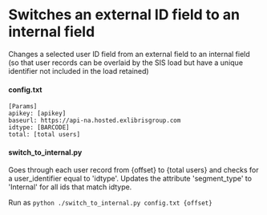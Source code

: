 # Switches an external ID field to an internal field
Changes a selected user ID field from an external field to an internal field (so that user records can be overlaid by the SIS load but have a unique identifier not included in the load retained)

#### config.txt
```
[Params]
apikey: [apikey] 
baseurl: https://api-na.hosted.exlibrisgroup.com
idtype: [BARCODE]
total: [total users]
```

#### switch_to_internal.py
Goes through each user record from {offset} to {total users} and checks for a user_identifier equal to 'idtype'.  Updates the attribute 'segment_type' to 'Internal' for all ids that match idtype.  

Run as 
`python ./switch_to_internal.py config.txt {offset}`

